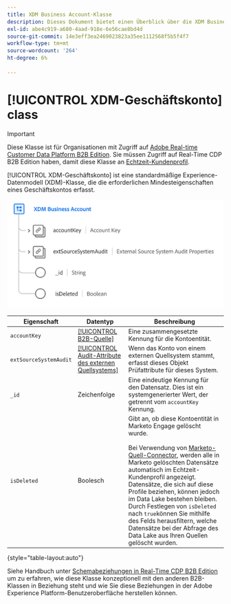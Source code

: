 ```yaml
---
title: XDM Business Account-Klasse
description: Dieses Dokument bietet einen Überblick über die XDM Business Account-Klasse im Experience-Datenmodell (XDM).
exl-id: abe4c919-a680-4aad-918e-6e56cae8bd4d
source-git-commit: 14e3eff3ea2469023823a35ee1112568f5b5f4f7
workflow-type: tm+mt
source-wordcount: '264'
ht-degree: 6%

---
```


# [!UICONTROL XDM-Geschäftskonto] class

>[!IMPORTANT]
>
>Diese Klasse ist für Organisationen mit Zugriff auf [Adobe Real-time Customer Data Platform B2B Edition](../../../rtcdp/b2b-overview.md). Sie müssen Zugriff auf Real-Time CDP B2B Edition haben, damit diese Klasse an [Echtzeit-Kundenprofil](../../../profile/home.md).

[!UICONTROL XDM-Geschäftskonto] ist eine standardmäßige Experience-Datenmodell (XDM)-Klasse, die die erforderlichen Mindesteigenschaften eines Geschäftskontos erfasst.

![Die Struktur der XDM Business Account-Klasse, wie sie in der Benutzeroberfläche angezeigt wird](../../images/classes/b2b/business-account.png)

| Eigenschaft | Datentyp | Beschreibung |
| --- | --- | --- |
| `accountKey` | [[!UICONTROL B2B-Quelle]](../../data-types/b2b-source.md) | Eine zusammengesetzte Kennung für die Kontoentität. |
| `extSourceSystemAudit` | [[!UICONTROL Audit-Attribute des externen Quellsystems]](../../data-types/external-source-system-audit-attributes.md) | Wenn das Konto von einem externen Quellsystem stammt, erfasst dieses Objekt Prüfattribute für dieses System. |
| `_id` | Zeichenfolge | Eine eindeutige Kennung für den Datensatz. Dies ist ein systemgenerierter Wert, der getrennt vom `accountKey` Kennung. |
| `isDeleted` | Boolesch | Gibt an, ob diese Kontoentität in Marketo Engage gelöscht wurde.<br><br>Bei Verwendung von [Marketo-Quell-Connector](../../../sources/connectors/adobe-applications/marketo/marketo.md), werden alle in Marketo gelöschten Datensätze automatisch im Echtzeit-Kundenprofil angezeigt. Datensätze, die sich auf diese Profile beziehen, können jedoch im Data Lake bestehen bleiben. Durch Festlegen von `isDeleted` nach `true`können Sie mithilfe des Felds herausfiltern, welche Datensätze bei der Abfrage des Data Lake aus Ihren Quellen gelöscht wurden. |

{style=&quot;table-layout:auto&quot;}

Siehe Handbuch unter [Schemabeziehungen in Real-Time CDP B2B Edition](../../tutorials/relationship-b2b.md) um zu erfahren, wie diese Klasse konzeptionell mit den anderen B2B-Klassen in Beziehung steht und wie Sie diese Beziehungen in der Adobe Experience Platform-Benutzeroberfläche herstellen können.
